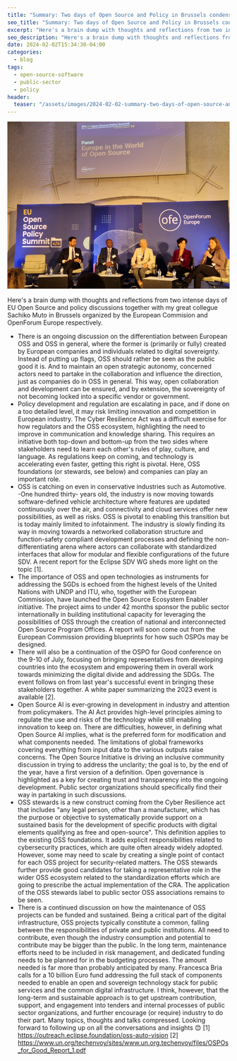 ```yaml
---
title: "Summary: Two days of Open Source and Policy in Brussels condensed"
seo_title: "Summary: Two days of Open Source and Policy in Brussels condensed"
excerpt: "Here's a brain dump with thoughts and reflections from two intense days of EU Open Source and policy discussions together with my great collegue Sachiko Muto in Brussels organized by the European Commision and OpenForum Europe respectively."
seo_description: "Here's a brain dump with thoughts and reflections from two intense days of EU Open Source and policy discussions together with my great collegue Sachiko Muto in Brussels organized by the European Commision and OpenForum Europe respectively."
date: 2024-02-02T15:34:30-04:00
categories:
  - blog
tags:
  - open-source-software
  - public-sector
  - policy
header:
  teaser: "/assets/images/2024-02-02-summary-two-days-of-open-source-and-policy-in-brussels-condensed/teaser.jpg"
---
```



<div class="thumbnail-container">
<img src="/assets/images/2024-02-02-summary-two-days-of-open-source-and-policy-in-brussels-condensed/teaser.jpg" alt="https://pxhere.com/sv/photo/1575621"></div>

Here's a brain dump with thoughts and reflections from two intense days of EU Open Source and policy discussions together with my great collegue Sachiko Muto in Brussels organized by the European Commision and OpenForum Europe respectively.

* There is an ongoing discussion on the differentiation between European OSS and OSS in general, where the former is (primarily or fully) created by European companies and individuals related to digital sovereignty. Instead of putting up flags, OSS should rather be seen as the public good it is. And to maintain an open strategic autonomy, concerned actors need to partake in the collaboration and influence the direction, just as companies do in OSS in general. This way, open collaboration and development can be ensured, and by extension, the sovereignty of not becoming locked into a specific vendor or government.
* Policy development and regulation are escalating in pace, and if done on a too detailed level, it may risk limiting innovation and competition in European industry. The Cyber Resilience Act was a difficult exercise for how regulators and the OSS ecosystem, highlighting the need to improve in communication and knowledge sharing. This requires an initiative both top-down and bottom-up from the two sides where stakeholders need to learn each other's rules of play, culture, and language. As regulations keep on coming, and technology is accelerating even faster, getting this right is pivotal. Here, OSS foundations (or stewards, see below) and companies can play an important role.
* OSS is catching on even in conservative industries such as Automotive. -One hundred thirty- years old, the industry is now moving towards software-defined vehicle architecture where features are updated continuously over the air, and connectivity and cloud services offer new possibilities, as well as risks. OSS is pivotal to enabling this transition but is today mainly limited to infotainment. The industry is slowly finding its way in moving towards a networked collaboration structure and function-safety compliant development processes and defining the non-differentiating arena where actors can collaborate with standardized interfaces that allow for modular and flexible configurations of the future SDV. A recent report for the Eclipse SDV WG sheds more light on the topic [1].
* The importance of OSS and open technologies as instruments for addressing the SGDs is echoed from the highest levels of the United Nations with UNDP and ITU, who, together with the European Commission, have launched the Open Source Ecosystem Enabler initiative. The project aims to under 42 months sponsor the public sector internationally in building institutional capacity for leveraging the possibilities of OSS through the creation of national and interconnected Open Source Program Offices. A report will soon come out from the European Commission providing blueprints for how such OSPOs may be designed.
* There will also be a continuation of the OSPO for Good conference on the 9-10 of July, focusing on bringing representatives from developing countries into the ecosystem and empowering them in overall work towards minimizing the digital divide and addressing the SDGs. The event follows on from last year's successful event in bringing these stakeholders together. A white paper summarizing the 2023 event is available [2].
* Open Source AI is ever-growing in development in industry and attention from policymakers. The AI Act provides high-level principles aiming to regulate the use and risks of the technology while still enabling innovation to keep on. There are difficulties, however, in defining what Open Source AI implies, what is the preferred form for modification and what components needed. The limitations of global frameworks covering everything from input data to the various outputs raise concerns. The Open Source Initiative is driving an inclusive community discussion in trying to address the unclarity; the goal is to, by the end of the year, have a first version of a definition. Open governance is highlighted as a key for creating trust and transparency into the ongoing development. Public sector organizations should specifically find their way in partaking in such discussions.
* OSS stewards is a new construct coming from the Cyber Resilience act that includes "any legal person, other than a manufacturer, which has the purpose or objective to systematically provide support on a sustained basis for the development of specific products with digital elements qualifying as free and open-source". This definition applies to the existing OSS foundations. It adds explicit responsibilities related to cybersecurity practices, which are quite often already widely adopted. However, some may need to scale by creating a single point of contact for each OSS project for security-related matters. The OSS stewards further provide good candidates for taking a representative role in the wider OSS ecosystem related to the standardization efforts which are going to prescribe the actual implementation of the CRA. The application of the OSS stewards label to public sector OSS associations remains to be seen.
* There is a continued discussion on how the maintenance of OSS projects can be funded and sustained. Being a critical part of the digital infrastructure, OSS projects typically constitute a common, falling between the responsibilities of private and public institutions. All need to contribute, even though the industry consumption and potential to contribute may be bigger than the public. In the long term, maintenance efforts need to be included in risk management, and dedicated funding needs to be planned for in the budgeting processes. The amount needed is far more than probably anticipated by many. Francesca Bria calls for a 10 billion Euro fund addressing the full stack of components needed to enable an open and sovereign technology stack for public services and the common digital infrastructure. I think, however, that the long-term and sustainable approach is to get upstream contribution, support, and engagement into tenders and internal processes of public sector organizations, and further encourage (or require) industry to do their part.
Many topics, thoughts and talks compressed. Looking forward to following up on all the conversations and insights 😊
[1] https://outreach.eclipse.foundation/oss-auto-vision
[2] https://www.un.org/techenvoy/sites/www.un.org.techenvoy/files/OSPOs_for_Good_Report_1.pdf
